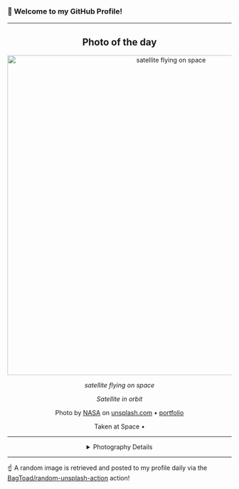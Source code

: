 ### 👋 Welcome to my GitHub Profile!

----
<div align="center">

## Photo of the day
  
  <a href="https://unsplash.com/photos/satellite-flying-on-space-8Hjx3GNZYeA"><img width="720" src="https://images.unsplash.com/photo-1446776709462-d6b525c57bd3?crop=entropy&cs=tinysrgb&fit=max&fm=jpg&ixid=M3w1OTQ0OTd8MHwxfHJhbmRvbXx8fHx8fHx8fDE3NDIxOTE4MTJ8&ixlib=rb-4.0.3&q=80&w=1080" alt="satellite flying on space"></a>
  
  <em>satellite flying on space</em>
  
  <em>Satellite in orbit</em>

  Photo by [NASA](http://www.nasa.gov/) on [unsplash.com](https://unsplash.com/) • [portfolio](http://www.nasa.gov/)
  
  Taken at Space • 
  
  ---
  
<details>
<summary>Photography Details</summary>
  
| Parameter     | Value |
| ------------- | ----- |
| Camera Model  | NIKON D3X |
| Exposure Time | 1/8000 |
| Aperture      | 5.6 |
| Focal Length  | 480.0 |
| ISO           | 400 |
| Location      | Space (null) |
| Coordinates   | Latitude null, Longitude null |

</details>

</div>

----

☝️ A random image is retrieved and posted to my profile daily via the [BagToad/random-unsplash-action](https://github.com/BagToad/random-unsplash-action) action!
